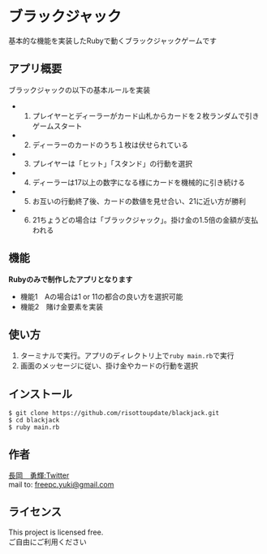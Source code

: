 # ブラックジャック
 
基本的な機能を実装したRubyで動くブラックジャックゲームです
 
## アプリ概要
 
ブラックジャックの以下の基本ルールを実装  
- 1. プレイヤーとディーラーがカード山札からカードを２枚ランダムで引きゲームスタート  
- 2. ディーラーのカードのうち１枚は伏せられている  
- 3. プレイヤーは「ヒット」「スタンド」の行動を選択  
- 4. ディーラーは17以上の数字になる様にカードを機械的に引き続ける  
- 5. お互いの行動終了後、カードの数値を見せ合い、21に近い方が勝利  
- 6. 21ちょうどの場合は「ブラックジャック」。掛け金の1.5倍の金額が支払われる  
 
## 機能

**Rubyのみで制作したアプリとなります**
 
- 機能1　Aの場合は1 or 11の都合の良い方を選択可能  
- 機能2　賭け金要素を実装
 
## 使い方
 
1. ターミナルで実行。アプリのディレクトリ上で`ruby main.rb`で実行  
2. 画面のメッセージに従い、掛け金やカードの行動を選択
 
## インストール
 
```
$ git clone https://github.com/risottoupdate/blackjack.git
$ cd blackjack
$ ruby main.rb
```
 
## 作者
 
[長岡　勇輝:Twitter](https://twitter.com/freepc_yuki)  
mail to: freepc.yuki@gmail.com
 
## ライセンス

This project is licensed free.  
ご自由にご利用ください
